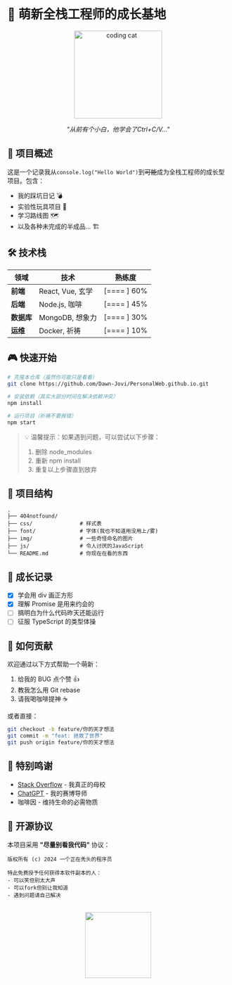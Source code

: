 # 🚀 萌新全栈工程师的成长基地

<div align="center">
  <img src="https://media.giphy.com/media/LMt9638dO8dftAjtco/giphy.gif" width="200" alt="coding cat">
  <p><em>"从前有个小白，他学会了Ctrl+C/V..."</em></p>
</div>

## 📌 项目概述

这是一个记录我从`console.log("Hello World")`到~~可能~~成为全栈工程师的成长型项目。包含：

- 我的踩坑日记 💣
- 实验性玩具项目 🧸
- 学习路线图 🗺️
- 以及各种未完成的半成品... 🏗️

## 🛠️ 技术栈

| 领域       | 技术             | 熟练度                              |
| ---------- | ---------------- | -----------------------------------|
| **前端**   | React, Vue, 玄学 |           [====      ] 60%          |
| **后端**   | Node.js, 咖啡    |           [====      ] 45%          |
| **数据库** | MongoDB, 想象力  |           [====      ] 30%          |
| **运维**   | Docker, 祈祷     |           [====      ] 10%          |

## 🎮 快速开始

```bash
# 克隆本仓库（虽然你可能只是看看）
git clone https://github.com/Dawn-Jovi/PersonalWeb.github.io.git

# 安装依赖（其实大部分时间在解决依赖冲突）
npm install

# 运行项目（祈祷不要报错）
npm start
```

> 💡 温馨提示：如果遇到问题，可以尝试以下步骤：
>
> 1. 删除 node_modules
> 2. 重新 npm install
> 3. 重复以上步骤直到放弃

## 📂 项目结构

```
.
├── 404notfound/
├── css/               # 样式表
├── font/              # 字体(我也不知道用没用上/雾)
├── img/               # 一些奇怪命名的图片
├── js/                # 令人讨厌的JavaScript
└── README.md          # 你现在在看的东西
```

## 🌱 成长记录

- [x] 学会用 div 画正方形
- [x] 理解 Promise 是用来约会的
- [ ] 搞明白为什么代码昨天还能运行
- [ ] 征服 TypeScript 的类型体操

## 🤝 如何贡献

欢迎通过以下方式帮助一个萌新：

1. 给我的 BUG 点个赞 👍
2. 教我怎么用 Git rebase
3. 请我喝咖啡提神 ☕

或者直接：

```bash
git checkout -b feature/你的天才想法
git commit -m "feat: 拯救了世界"
git push origin feature/你的天才想法
```

## 🎁 特别鸣谢

- [Stack Overflow](https://stackoverflow.com) - 我真正的母校
- [ChatGPT](https://chat.openai.com) - 我的赛博导师
- 咖啡因 - 维持生命的必需物质

## 📜 开源协议

本项目采用 **"尽量别看我代码"** 协议：

```text
版权所有 (c) 2024 一个正在秃头的程序员

特此免费授予任何获得本软件副本的人：
- 可以笑但别太大声
- 可以fork但别让我知道
- 遇到问题请自己解决
```

<div align="center">
  <br>
  <img src="https://media.giphy.com/media/3o7aTskHEUdgCQAXde/giphy.gif" width="150">
  <!-- <p>检查控制台有惊喜 → 🎁</p> -->
</div>






<!-- 把秘密写在这里，只有看源码的人会发现 -->
<!-- 🎉 抓到你了！ -->
<!-- 既然你都打开源码了... 要不要考虑教我写代码？-->
<!-- 联系邮箱: dawnjovi@163.com -->
